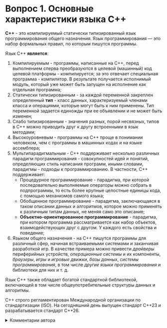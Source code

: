 # Вопрос 1. Основные характеристики языка С++

**C++** - это компилируемый статически типизированный язык программирования общего назначения.
Язык программирования — это набор формальных правил, по которым пишутся программы.

Язык С++ **является**:
1) Компилируемым - программы, написанные на С++, перед выполнением сперва преобразуются в целевой (машинный) код целевой платформы - компилируется; за это отвечает специальная программа - компилятор. В результате получается исполнимый модуль, который уже может быть запущен на исполнение как отдельная программа;
2) Статически типизированным - за каждой переменной закреплен определенный **тип** - класс данных, характеризуемый членами класса и операциями, которые могут быть к ним применены. Тип переменной задается единожды при ее объявлении и не может быть изменен;
3) Слабо типизированным - значения разных, порой несвязных, типов в С++ можно приводить друг к другу встроенными в язык методами;
4) Высокоуровневым - программы на С++ проще в понимании человеком, чем с программы в машинных кодах и на языке ассемблера;
5) Мультипарадигмальным - С++ поддерживает несколько различных парадигм программирования - совокупностей идей и понятий, определяющих стиль написания программ, иными словами, парадигмы - подходы к программированию. В частности, С++ поддерживает:
    - Процедурное программирование - парадигма, при которой последовательно выполняемые операторы можно собрать в подпрограммы, то есть более крупные целостные единицы кода, с помощью механизмов самого языка;
    - Обобщенное программирование - парадигма, заключающаяся в таком описании данных и алгоритмов, которое можно применять к различным типам данных, не меняя само это описание;
    - **Объектно-ориентированное программирование** - парадигма, при котором программа рассматривается как набор объектов, взаимодействующих друг с другом. У каждого есть свойства и поведение;
7) Языком общего назначения - на С++ пишутся программы для различный сфер, начиная встраиваемыми системами и заканчивая разработкой игр. В качестве примера можно привести *драйверы* периферийных устройств, *операционные системы* и их компоненты, *браузеры*, *игры* и *игровые движки*, *базы данных*, *системы программирования*, в том числе *другие языки программирования* и библиотеки для них и т. д.

Язык С++ также обладает богатой стандартной библиотекой, включающей в том числе общеупотребительные структуры данных и алгоритмы.

С++ строго регламентирован Международной организации по стандартизации (ISO). На сегодняшний день выпущен стандарт С++23 и разрабатывается стандарт С++26.

<details>
  <summary>Комментарии автора</summary>
  TODO: Возможно, стоит добавить определения альтернативных подходов/терминов?
</details>